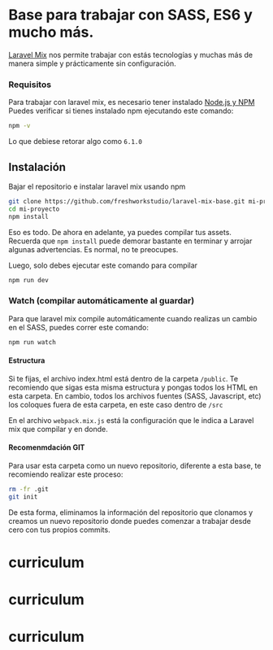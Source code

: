 # Base para trabajar con SASS, ES6 y mucho más. 
[Laravel Mix](https://github.com/JeffreyWay/laravel-mix) nos permite trabajar con estás tecnologías y muchas más de manera simple y prácticamente sin configuración.

### Requisitos
Para trabajar con laravel mix, es necesario tener instalado [Node.js y NPM](https://nodejs.org/en/)
Puedes verificar si tienes instalado npm ejecutando este comando: 
```bash
npm -v
```
Lo que debiese retorar algo como `6.1.0`

## Instalación
Bajar el repositorio e instalar laravel mix usando npm 
```bash
git clone https://github.com/freshworkstudio/laravel-mix-base.git mi-proyecto
cd mi-proyecto
npm install
```
Eso es todo. De ahora en adelante, ya puedes compilar tus assets. 
Recuerda que `npm install` puede demorar bastante en terminar y arrojar algunas advertencias. Es normal, no te preocupes.

Luego, solo debes ejecutar este comando para compilar
```bash
npm run dev
```

### Watch (compilar automáticamente al guardar)
Para que laravel mix compile automáticamente cuando realizas un cambio en el SASS, puedes correr este comando: 
```bash
npm run watch
```

#### Estructura
Si te fijas, el archivo index.html está dentro de la carpeta `/public`. Te recomiendo que sigas esta misma estructura y pongas todos los HTML en esta carpeta. En cambio, todos los archivos fuentes (SASS, Javascript, etc) los coloques fuera de esta carpeta, en este caso dentro de `/src`

En el archivo `webpack.mix.js` está la configuración que le indica a Laravel mix que compilar y en donde. 

#### Recomenmdación GIT
Para usar esta carpeta como un nuevo repositorio, diferente a esta base, te recomiendo realizar este proceso: 
```bash
rm -fr .git
git init
```
De esta forma, eliminamos la información del repositorio que clonamos y creamos un nuevo repositorio donde puedes comenzar a trabajar desde cero con tus propios commits. 



# curriculum
# curriculum
# curriculum
